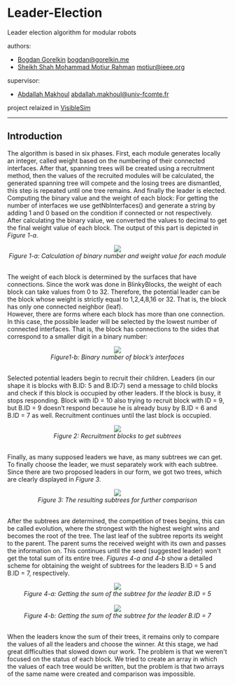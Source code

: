 # Leader-Election
Leader election algorithm for modular robots

authors:
  * [Bogdan Gorelkin](https://b.gorelkin.me)  <bogdan@gorelkin.me>
  * [Sheikh Shah Mohammad Motiur Rahman](https://motiur.info) <motiur@ieee.org>

supervisor:
  * [Abdallah Makhoul](https://www.femto-st.fr/en/femto-people/amakhoul) <abdallah.makhoul@univ-fcomte.fr>

project relaized in [VisibleSim](https://github.com/VisibleSim/VisibleSim)

---

## Introduction
The algorithm is based in six phases. First, each module generates locally an integer, called weight based on the numbering of their connected interfaces. After that, spanning trees will be created using a recruitment method, then the values of the recruited modules will be calculated, the generated spanning tree will compete and the losing trees are dismantled, this step is repeated until one tree remains. And finally the leader is elected. 
</br>Computing the binary value and the weight of each block: For getting the number of interfaces we use getNbInterfaces() and generate a string by adding 1 and 0 based on the condition if connected or not respectively. After calculating the binary value, we converted the values to decimal to get the final weight value of each block. The output of this part is depicted in <i>Figure 1-a</i>.

<div align="center">
<img src="https://user-images.githubusercontent.com/74824667/110364380-f9614e00-8043-11eb-976c-0e6ed2eee4bf.png"></br>
<i>Figure 1-a: Calculation of binary number and weight value for each module</i>
</div>
</br>

The weight of each block is determined by the surfaces that have connections. Since the work was done in BlinkyBlocks, the weight of each block can take values from 0 to 32. Therefore, the potential leader can be the block whose weight is strictly equal to 1,2,4,8,16 or 32. That is, the block has only one connected neighbor (leaf).
</br>However, there are forms where each block has more than one connection. In this case, the possible leader will be selected by the lowest number of connected interfaces. That is, the block has connections to the sides that correspond to a smaller digit in a binary number:

<div align="center">
<img src="https://user-images.githubusercontent.com/74824667/110366310-65dd4c80-8046-11eb-976d-86592caf36c3.png"></br>
<i>Figure1-b: Binary number of block’s interfaces</i>
</div>
</br>

Selected potential leaders begin to recruit their children. Leaders (in our shape it is blocks with B.ID: 5 and B.ID:7) send a message to child blocks and check if this block is occupied by other leaders. If the block is busy, it stops responding. Block with ID = 10 also trying to recruit block with ID = 9, but B.ID = 9 doesn’t respond because he is already busy by B.ID = 6 and B.ID = 7 as well. Recruitment continues until the last block is occupied. 

<div align="center">
<img src="https://user-images.githubusercontent.com/74824667/110366414-8d341980-8046-11eb-918f-9b6c4c1667ab.png"></br>
<i>Figure 2: Recruitment blocks to get subtrees</i>
</div>
</br>

Finally, as many supposed leaders we have, as many subtrees we can get. To finally choose the leader, we must separately work with each subtree. Since there are two proposed leaders in our form, we got two trees, which are clearly displayed in <i>Figure 3</i>.

<div align="center">
<img src="https://user-images.githubusercontent.com/74824667/110366474-9f15bc80-8046-11eb-85d5-97ac8a478335.png"></br>
<i>Figure 3: The resulting subtrees for further comparison</i>
</div>
</br>

After the subtrees are determined, the competition of trees begins, this can be called evolution, where the strongest with the highest weight wins and becomes the root of the tree. The last leaf of the subtree reports its weight to the parent. The parent sums the received weight with its own and passes the information on. This continues until the seed (suggested leader) won't get the total sum of its entire tree. <i>Figures 4-a and 4-b</i> show a detailed scheme for obtaining the weight of subtrees for the leaders B.ID = 5 and B.ID = 7, respectively.

<div align="center">
<img src="https://user-images.githubusercontent.com/74824667/110366717-f156dd80-8046-11eb-8233-05f08f185f2e.png"></br>
<i>Figure 4-a: Getting the sum of the subtree for the leader B.ID = 5</i>
</div>
</br>

<div align="center">
<img src="https://user-images.githubusercontent.com/74824667/110366750-fae04580-8046-11eb-88a9-c8dbde5fe142.png"></br>
<i>Figure 4-b: Getting the sum of the subtree for the leader B.ID = 7</i>
</div>
</br>

When the leaders know the sum of their trees, it remains only to compare the values of all the leaders and choose the winner. At this stage, we had great difficulties that slowed down our work. The problem is that we weren't focused on the status of each block. We tried to create an array in which the values of each tree would be written, but the problem is that two arrays of the same name were created and comparison was impossible.
